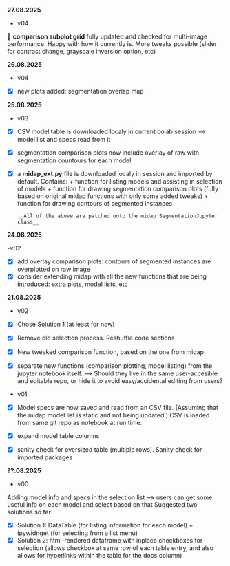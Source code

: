 **27.08.2025**
 - v04
  
🏁 **comparison subplot grid** fully updated and checked for multi-image performance. Happy with how it currently is. More tweaks possible (slider for contrast change, grayscale inversion option, etc)

**26.08.2025**
- v04
+ [X] new plots added: segmentation overlap map

**25.08.2025**

- v03
+ [X] CSV model table is downloaded localy in current colab session --> model list and specs read from it
+ [X] segmentation comparison plots now include overlay of raw with segmentation countours for each model
+ [X] a **midap_ext.py** file is downloaded localy in session and imported by default. Contains:
      + function for listing models and assisting in selection of models
      + function for drawing segmentation comparison plots (fully based on original midap functions with only some added tweaks)
      + function for drawing contours of segmented instances
      
      __All of the above are patched onto the midap SegmentationJupyter class__

**24.08.2025**

-v02
+ [X] add overlay comparison plots: contours of segmented instances are overplotted on raw image
+ [X] consider extending midap with all the new functions that are being introduced: extra plots, model lists, etc

**21.08.2025**

- v02
+ [X] Chose Solution 1 (at least for now)
+ [X] Remove old selection process. Reshuffle code sections
+ [X] New tweaked comparison function, based on the one from midap
+ [X] separate new functions (comparison plotting, model listing) from the jupyter notebook itself. --> Should they live in the same user-accesible and editable repo, or hide it to avoid easy/accidental editing from users?
      

- v01
+ [X] Model specs are now saved and read from an CSV file. (Assuming that the midap model list is static and not being updated.) CSV is loaded from same git repo as notebook at run time.
+ [X] expand model table columns
+ [X] sanity check for oversized table (multiple rows). Sanity check for imported packages


**??.08.2025**

- v00
  
Adding model info and specs in the selection list --> users can get some useful info on each model and select based on that
Suggested two solutions so far
+ [X] Solution 1: DataTable (for listing information for each model) + ipywidnget (for selecting from a list menu)
+ [X] Solution 2: html-rendered dataframe with inplace checkboxes for selection (allows checkbox at same row of each table entry, and also allows for hyperlinks within the table for the docs column)
